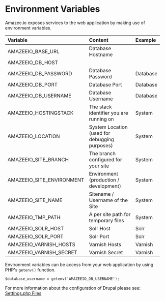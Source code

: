 # Environment Variables

Amazee.io exposes services to the web application by making use of environment variables.

| Variable | Content | Example |
| :--- | :--- | :--- |
| AMAZEEIO_BASE_URL | Database Hostname |  |
| AMAZEEIO\_DB\_HOST |  |  |
| AMAZEEIO\_DB\_PASSWORD | Database Password | Database |
| AMAZEEIO\_DB\_PORT | Database Port | Database |
| AMAZEEIO\_DB\_USERNAME | Database Username | Database |
| AMAZEEIO\_HOSTINGSTACK | The stack identifier you are running on | System |
| AMAZEEIO\_LOCATION | System Location \(used for debugging purposes\) | System |
| AMAZEEIO\_SITE\_BRANCH | The branch configured for your site | System |
| AMAZEEIO\_SITE\_ENVIRONMENT | Environment \(production \/ development\) | System |
| AMAZEEIO\_SITE\_NAME | Sitename \/ Username of the Site | System |
| AMAZEEIO\_TMP\_PATH | A per site path for temporary files | System |
| AMAZEEIO\_SOLR\_HOST | Solr Host | Solr |
| AMAZEEIO\_SOLR\_PORT | Solr Port | Solr |
| AMAZEEIO\_VARNISH\_HOSTS | Varnish Hosts | Varnish |
| AMAZEEIO\_VARNISH\_SECRET | Varnish Secret | Varnish |

Environment variables can be access from your web application by using PHP's `getenv()` function.

```
$database_username = getenv('AMAZEEIO_DB_USERNAME');
```

For more information about the configuration of Drupal please see: [Settings.php Files](./settingsphpfiles.html)

